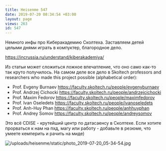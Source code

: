 ```yaml
---
title: Heisenme 547
date: 2019-07-20 08:34:54 +03:00
layout: page
views: 263
id: 547
---
```


Немного инфы про Киберакадемию Сколтеха. Заставляем детей целыми днями играть в компуктер, благородное дело.

https://incrussia.ru/understand/kiberakademiya/

Из статьи может сложиться ложное впечатление, что оно само как-то так круто получилось. На самом деле все дело в Skoltech professors and researchers who made this project possible (alphabetical order):

- Prof. Evgeny Burnaev https://faculty.skoltech.ru/people/evgenyburnaev
- Prof. Andrzej Cichocki  https://faculty.skoltech.ru/people/andrzejcichocki 
- Prof. Maxim Fedorov https://faculty.skoltech.ru/people/maximfedorov
- Prof. Ivan Oseledets https://faculty.skoltech.ru/people/ivanoseledets 
- Prof. Anh-Huy Phan https://faculty.skoltech.ru/people/anhhuyphan 
- Prof. Andrey Somov https://faculty.skoltech.ru/people/andreysomov 

Это всё CDISE - крутейший центр по датасаенсу в Сколтехе. Если хотите прорваться к нам на пхд, магу или работу - добавьте в резюме, что умеете кемперить и рачить на миде)



![/uploads/heisenme/static/photo_2019-07-20_05-34-54.jpg](/uploads/heisenme/static/photo_2019-07-20_05-34-54.jpg)
